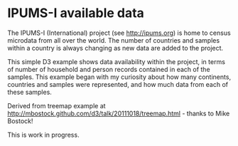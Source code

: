 IPUMS-I available data
======================

The IPUMS-I (International) project (see http://ipums.org) is home to census microdata from all over the world. The number of countries and samples within a country is always changing as new data are added to the project.

This simple D3 example shows data availability within the project, in terms of number of household and person records contained in each of the samples. This example began with my curiosity about how many continents, countries and samples were represented, and how much data from each of these samples.

Derived from treemap example at http://mbostock.github.com/d3/talk/20111018/treemap.html - thanks to Mike Bostock!

This is work in progress.
